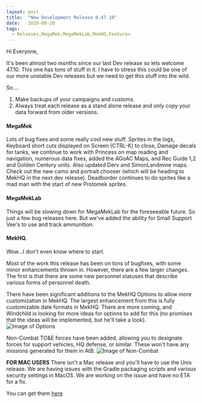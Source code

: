 ```yaml
---
layout: post
title:  "New Development Release 0.47.10"
date:   2020-09-20
tags:
  - Releases,MegaMek,MegaMekLab,MekHQ,Features
---
```

Hi Everyone,

It's been almost two months since our last Dev release so lets welcome 47.10. This one has tons of stuff in it. I have to stress this could be one of our more unstable Dev releases but we need to get this stuff into the wild.

So....
1)  Make backups of your campaigns and customs.
2)  Always treat each release as a stand alone release and only copy your data forward from older versions.

#### MegaMek
Lots of bug fixes and some really cool new stuff. Sprites in the logs, Keyboard short cuts displayed on Screen (CTRL-K) to close, Damage decals for tanks, we continue to work with Princess on map reading and navigation, numerous data fixes, added the AGoAC Maps, and Rec Guide 1,2 and Golden Century units. Also updated Derv and SimonLandmine maps. Check out the new camo and portrait chooser (which will be heading to MekHQ in the next dev release).  Deadborder continues to do sprites like a mad man with the start of new Protomek sprites.

#### MegaMekLab
Things will be slowing down for MegaMekLab for the foreseeable future. So just a few bug releases here. But we've added the ability for Small Support Vee's to use and track ammunition.

#### MekHQ.
Wow...I don't even know where to start.

Most of the work this release has been on tons of bugfixes, with some minor enhancements thrown in. However, there are a few larger changes. The first is that there are some new personnel statuses that describe various forms of personnel death.

There have been significant additions to the MekHQ Options to allow more customization in MekHQ. The largest enhancement from this is fully customizable date formats in MekHQ. There are more coming, and Windchild is looking for more ideas for options to add for this (no promises that the ideas will be implemented, but he'll take a look).
![Image of Options](https://i.imgur.com/o6liV66.png)

Non-Combat TO&E forces have been added, allowing you to designate forces for support vehicles, HQ defense, or similar. These won't have any missions generated for them in AtB.
![Image of Non-Combat](https://i.imgur.com/dROPTLx.png)

**FOR MAC USERS**
There isn't a Mac release and you'll have to use the Unix release. We are having issues with the Gradle packaging scripts and various security settings in MacOS.  We are working on the issue and have no ETA for a fix.

You can get them [here](https://megamek.org/downloads.html)

